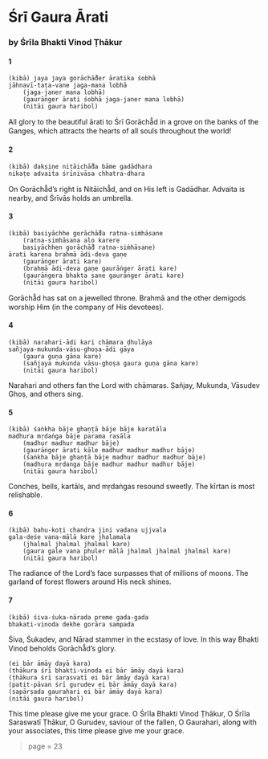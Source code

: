 # Śrī Gaura Ārati

### by Śrīla Bhakti Vinod Ṭhākur

#### 1

    (kibā) jaya jaya gorāchā̐der āratika śobhā
    jāhnavī-taṭa-vane jaga-mana lobhā
        (jaga-janer mana lobhā)
        (gaurāṅger ārati śobhā jaga-janer mana lobhā)
        (nitāi gaura haribol)

All glory to the beautiful ārati to Śrī Gorāchā̐d in a grove on the banks of the Ganges, which attracts the hearts of all souls throughout the world!

#### 2

    (kibā) dakṣiṇe nitāichā̐da bāme gadādhara
    nikaṭe advaita śrīnivāsa chhatra-dhara

On Gorāchā̐d’s right is Nitāichā̐d, and on His left is Gadādhar. Advaita is nearby, and Śrīvās holds an umbrella.

#### 3

    (kibā) basiyāchhe gorāchā̐da ratna-siṁhāsane
        (ratna-simhāsana alo karere
        basiyāchhen gorāchā̐d ratna-siṁhāsane)
    ārati karena brahmā ādi-deva gaṇe
        (gaurāṅger ārati kare)
        (brahmā ādi-deva gaṇe gaurāṅger ārati kare)
        (gaurāṅgera bhakta sane gaurāṅger ārati kare)
        (nitāi gaura haribol)

Gorāchā̐d has sat on a jewelled throne. Brahmā and the other demigods worship Him (in the company of His devotees).

#### 4

    (kibā) narahari-ādi kari chāmara ḍhulāya
    sañjaya-mukunda-vāsu-ghoṣa-ādi gāya
        (gaura guṇa gāna kare)
        (sañjaya mukunda vāsu-ghoṣa gaura guṇa gāna kare)
        (nitāi gaura haribol)

Narahari and others fan the Lord with chāmaras. Sañjay, Mukunda, Vāsudev Ghoṣ, and others sing.

#### 5

    (kibā) śaṅkha bāje ghaṇṭā bāje bāje karatāla
    madhura mṛdaṅga bāje parama rasāla
        (madhur madhur madhur bāje)
        (gaurāṅger ārati kāle madhur madhur madhur bāje)
        (śaṅkha bāje ghaṇṭā bāje madhur madhur madhur bāje)
        (madhura mṛdanga bāje madhur madhur madhur bāje)
        (nitāi gaura haribol)

Conches, bells, kartāls, and mṛdaṅgas resound sweetly. The kīrtan is most relishable.

#### 6

    (kibā) bahu-koṭi chandra jini vadana ujjvala
    gala-deśe vana-mālā kare jhalamala
        (jhalmal jhalmal jhalmal kare)
        (gaura gale vana phuler mālā jhalmal jhalmal jhalmal kare)
        (nitāi gaura haribol)

The radiance of the Lord’s face surpasses that of millions of moons. The garland of forest flowers around His neck shines.

#### 7

    (kibā) śiva-śuka-nārada preme gada-gada
    bhakati-vinoda dekhe gorāra sampada

Śiva, Śukadev, and Nārad stammer in the ecstasy of love. In this way Bhakti Vinod beholds Gorāchā̐d’s glory.

    (ei bār āmāy dayā kara)
    (ṭhākura śrī bhakti-vinoda ei bār āmāy dayā kara)
    (ṭhākura śrī sarasvatī ei bār āmāy dayā kara)
    (patit-pāvan śrī gurudev ei bār āmāy dayā kara)
    (sapārṣada gaurahari ei bār āmāy dayā kara)
    (nitāi gaura haribol)

This time please give me your grace. O Śrīla Bhakti Vinod Ṭhākur, O Śrīla Saraswatī Ṭhākur, O Gurudev, saviour of the fallen, O Gaurahari, along with your associates, this time please give me your grace.


> page = 23
